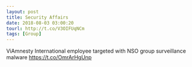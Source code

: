 ```yaml
---
layout: post
title: Security Affairs
date: 2018-08-03 03:00:20
tourl: http://t.co/V3OIFUqNCm
tags: [Group]
---
```

ViAmnesty International employee targeted with NSO group surveillance malware  https://t.co/OmrArHgUnp
